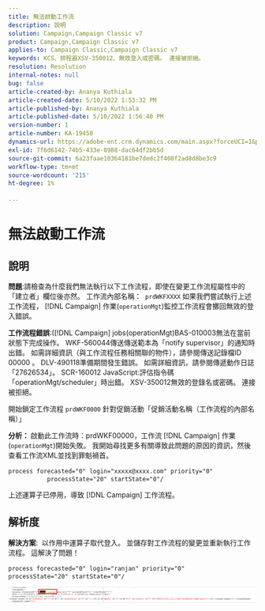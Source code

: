 ```yaml
---
title: 無法啟動工作流
description: 說明
solution: Campaign,Campaign Classic v7
product: Campaign,Campaign Classic v7
applies-to: Campaign Classic,Campaign Classic v7
keywords: KCS、排程器XSV-350012、無效登入或密碼。 連接被拒絕。
resolution: Resolution
internal-notes: null
bug: false
article-created-by: Ananya Kuthiala
article-created-date: 5/10/2022 1:53:32 PM
article-published-by: Ananya Kuthiala
article-published-date: 5/10/2022 1:56:40 PM
version-number: 1
article-number: KA-19458
dynamics-url: https://adobe-ent.crm.dynamics.com/main.aspx?forceUCI=1&pagetype=entityrecord&etn=knowledgearticle&id=28ed9290-68d0-ec11-a7b5-0022480a8e40
exl-id: 7f6d6142-74b5-433e-8988-dac64df2bb5d
source-git-commit: 6a23faae10364181be7dedc2f408f2ad8d8be3c9
workflow-type: tm+mt
source-wordcount: '215'
ht-degree: 1%

---
```


# 無法啟動工作流

## 說明


<b>問題</b>:請檢查為什麼我們無法執行以下工作流程，即使在變更工作流程屬性中的「建立者」欄位後亦然。 工作流內部名稱：  `prdWKFXXXX`
如果我們嘗試執行上述工作流程， [!DNL Campaign] 作業(`operationMgt`)監控工作流程會擲回無效的登入錯誤。

<b>工作流程錯誤</b>:([!DNL Campaign] jobs(operationMgt)BAS-010003無法在當前狀態下完成操作。
WKF-560044傳送傳送範本為「notify supervisor」的通知時出錯。 如需詳細資訊（與工作流程任務相關聯的物件），請參閱傳送記錄檔ID 00000 。
DLV-490118準備期間發生錯誤。 如需詳細資訊，請參閱傳遞動作日誌「27626534」。
SCR-160012 JavaScript:評估指令碼「operationMgt/scheduler」時出錯。
XSV-350012無效的登錄名或密碼。 連接被拒絕。

開始鎖定工作流程 `prdWKF0000` 針對促銷活動「促銷活動名稱（工作流程的內部名稱）」



<b>分析： </b>
啟動此工作流時：prdWKF00000，工作流 [!DNL Campaign] 作業(`operationMgt`)開始失敗。
我開始尋找更多有關導致此問題的原因的資訊，然後查看工作流XML並找到罪魁禍首。

```
process forecasted="0" login="xxxxx@xxxx.com" priority="0"
           processState="20" startState="0"/
```

上述運算子已停用，導致 [!DNL Campaign] 工作流程。


## 解析度


<b>解決方案</b>:  以作用中運算子取代登入。 並儲存對工作流程的變更並重新執行工作流程。 這解決了問題！

```
process forecasted="0" login="ranjan" priority="0"
processState="20" startState="0"/
```


![](assets/852729f9-68d0-ec11-a7b5-0022480a8e40.png)
